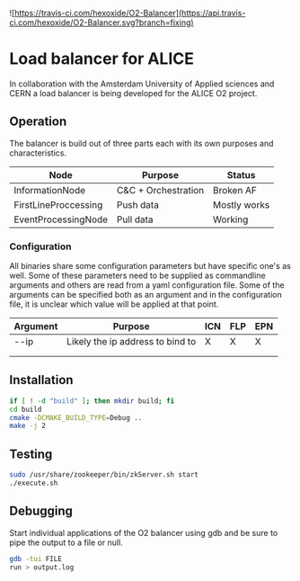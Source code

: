 ![https://travis-ci.com/hexoxide/O2-Balancer](https://api.travis-ci.com/hexoxide/O2-Balancer.svg?branch=fixing)
# Load balancer for ALICE
In collaboration with the Amsterdam University of Applied sciences and CERN a load balancer is being developed for the ALICE O2 project.

## Operation
The balancer is build out of three parts each with its own purposes and characteristics. 

| Node                 | Purpose             | Status       |
|----------------------|---------------------|--------------|
| InformationNode      | C&C + Orchestration | Broken AF    |
| FirstLineProccessing | Push data           | Mostly works |
| EventProcessingNode  | Pull data           | Working      |

### Configuration
All binaries share some configuration parameters but have specific one's as well. Some of these parameters need to be supplied as commandline arguments and others are read from a yaml configuration file. Some of the arguments can be specified both as an argument and in the configuration file, it is unclear which value will be applied at that point.

| Argument | Purpose                          | ICN | FLP | EPN |
|----------|----------------------------------|-----|-----|-----|
| --ip     | Likely the ip address to bind to |   X |  X  |  X  |
|          |                                  |     |     |     |
|          |                                  |     |     |     |

## Installation

```bash
if [ ! -d "build" ]; then mkdir build; fi
cd build
cmake -DCMAKE_BUILD_TYPE=Debug ..
make -j 2
```

## Testing

```bash
sudo /usr/share/zookeeper/bin/zkServer.sh start
./execute.sh
```

## Debugging
Start individual applications of the O2 balancer using gdb and be sure to pipe the output to a file or null.
```bash
gdb -tui FILE
run > output.log
```
